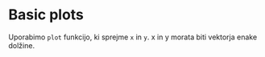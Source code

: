 # Basic plots

Uporabimo `plot` funkcijo, ki sprejme `x` in `y`. x in y morata biti vektorja 
enake dolžine.
